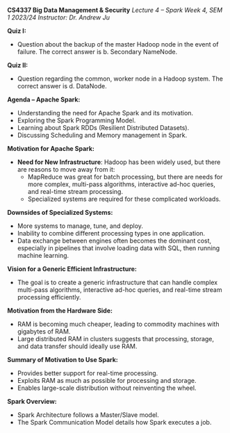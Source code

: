 **CS4337 Big Data Management & Security** _Lecture 4 – Spark_ _Week 4, SEM 1 2023/24_ _Instructor: Dr. Andrew Ju_

**Quiz I:**

- Question about the backup of the master Hadoop node in the event of failure. The correct answer is b. Secondary NameNode.

**Quiz II:**

- Question regarding the common, worker node in a Hadoop system. The correct answer is d. DataNode.

**Agenda – Apache Spark:**

- Understanding the need for Apache Spark and its motivation.
- Exploring the Spark Programming Model.
- Learning about Spark RDDs (Resilient Distributed Datasets).
- Discussing Scheduling and Memory management in Spark.

**Motivation for Apache Spark:**

- **Need for New Infrastructure**: Hadoop has been widely used, but there are reasons to move away from it:
    - MapReduce was great for batch processing, but there are needs for more complex, multi-pass algorithms, interactive ad-hoc queries, and real-time stream processing.
    - Specialized systems are required for these complicated workloads.

**Downsides of Specialized Systems:**

- More systems to manage, tune, and deploy.
- Inability to combine different processing types in one application.
- Data exchange between engines often becomes the dominant cost, especially in pipelines that involve loading data with SQL, then running machine learning.

**Vision for a Generic Efficient Infrastructure:**

- The goal is to create a generic infrastructure that can handle complex multi-pass algorithms, interactive ad-hoc queries, and real-time stream processing efficiently.

**Motivation from the Hardware Side:**

- RAM is becoming much cheaper, leading to commodity machines with gigabytes of RAM.
- Large distributed RAM in clusters suggests that processing, storage, and data transfer should ideally use RAM.

**Summary of Motivation to Use Spark:**

- Provides better support for real-time processing.
- Exploits RAM as much as possible for processing and storage.
- Enables large-scale distribution without reinventing the wheel.

**Spark Overview:**

- Spark Architecture follows a Master/Slave model.
- The Spark Communication Model details how Spark executes a job.